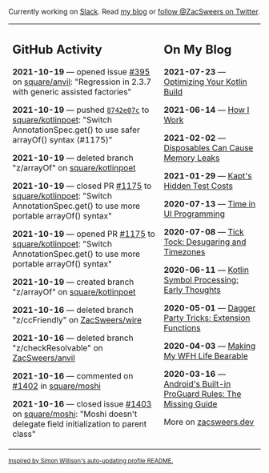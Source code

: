 Currently working on [Slack](https://slack.com/). Read [my blog](https://zacsweers.dev/) or [follow @ZacSweers on Twitter](https://twitter.com/ZacSweers).

<table><tr><td valign="top" width="60%">

## GitHub Activity
<!-- githubActivity starts -->
**2021-10-19** — opened issue [#395](https://api.github.com/repos/square/anvil/issues/395) on [square/anvil](https://api.github.com/repos/square/anvil): "Regression in 2.3.7 with generic assisted factories"

**2021-10-19** — pushed [`8742e07c`](https://github.com/square/kotlinpoet/commit/8742e07c809adde749bfcd790f54ee86474a5d98) to [square/kotlinpoet](https://api.github.com/repos/square/kotlinpoet): "Switch AnnotationSpec.get() to use safer arrayOf() syntax (#1175)"

**2021-10-19** — deleted branch "z/arrayOf" on [square/kotlinpoet](https://api.github.com/repos/square/kotlinpoet)

**2021-10-19** — closed PR [#1175](https://api.github.com/repos/square/kotlinpoet/pulls/1175) to [square/kotlinpoet](https://api.github.com/repos/square/kotlinpoet): "Switch AnnotationSpec.get() to use more portable arrayOf() syntax"

**2021-10-19** — opened PR [#1175](https://api.github.com/repos/square/kotlinpoet/pulls/1175) to [square/kotlinpoet](https://api.github.com/repos/square/kotlinpoet): "Switch AnnotationSpec.get() to use more portable arrayOf() syntax"

**2021-10-19** — created branch "z/arrayOf" on [square/kotlinpoet](https://api.github.com/repos/square/kotlinpoet)

**2021-10-16** — deleted branch "z/ccFriendly" on [ZacSweers/wire](https://api.github.com/repos/ZacSweers/wire)

**2021-10-16** — deleted branch "z/checkResolvable" on [ZacSweers/anvil](https://api.github.com/repos/ZacSweers/anvil)

**2021-10-16** — commented on [#1402](https://github.com/square/moshi/issues/1402#issuecomment-944958055) in [square/moshi](https://api.github.com/repos/square/moshi)

**2021-10-16** — closed issue [#1403](https://api.github.com/repos/square/moshi/issues/1403) on [square/moshi](https://api.github.com/repos/square/moshi): "Moshi doesn't delegate field initialization to parent class"
<!-- githubActivity ends -->
</td><td valign="top" width="40%">

## On My Blog
<!-- blog starts -->
**2021-07-23** — [Optimizing Your Kotlin Build](https://www.zacsweers.dev/optimizing-your-kotlin-build/)

**2021-06-14** — [How I Work](https://www.zacsweers.dev/how-i-work/)

**2021-02-02** — [Disposables Can Cause Memory Leaks](https://www.zacsweers.dev/disposables-can-cause-memory-leaks/)

**2021-01-29** — [Kapt's Hidden Test Costs](https://www.zacsweers.dev/kapts-hidden-test-costs/)

**2020-07-13** — [Time in UI Programming](https://www.zacsweers.dev/time-in-ui/)

**2020-07-08** — [Tick Tock: Desugaring and Timezones](https://www.zacsweers.dev/ticktock-desugaring-timezones/)

**2020-06-11** — [Kotlin Symbol Processing: Early Thoughts](https://www.zacsweers.dev/kotlin-symbol-processor-early-thoughts/)

**2020-05-01** — [Dagger Party Tricks: Extension Functions](https://www.zacsweers.dev/dagger-party-tricks-extension-functions/)

**2020-04-03** — [Making My WFH Life Bearable](https://www.zacsweers.dev/making-wfh-life-bearable/)

**2020-03-16** — [Android's Built-in ProGuard Rules: The Missing Guide](https://www.zacsweers.dev/android-proguard-rules/)
<!-- blog ends -->
More on [zacsweers.dev](https://zacsweers.dev/)
</td></tr></table>

<sub><a href="https://simonwillison.net/2020/Jul/10/self-updating-profile-readme/">Inspired by Simon Willison's auto-updating profile README.</a></sub>